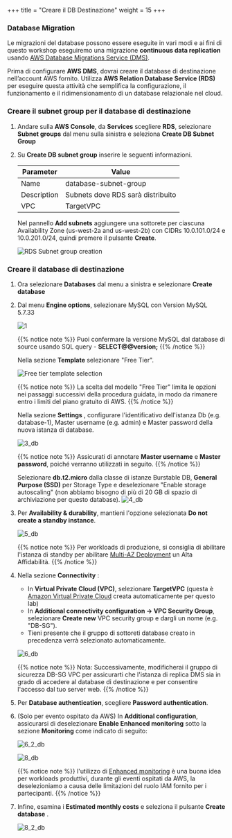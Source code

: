 +++
title = "Creare il DB Destinazione"
weight = 15
+++

### Database Migration

Le migrazioni del database possono essere eseguite in vari modi e ai fini di questo workshop eseguiremo una migrazione **continuous data replication** usando <a href="https://aws.amazon.com/dms/" target="_blank" rel="noopener noreferrer">AWS Database Migrations Service (DMS)</a>.

Prima di configurare **AWS DMS**, dovrai creare il database di destinazione nell’account AWS fornito. Utilizza **AWS Relation Database Service (RDS)** per eseguire questa attività che semplifica la configurazione, il funzionamento e il ridimensionamento di un database relazionale nel cloud.

### Creare il subnet group per il database di destinazione

1. Andare sulla **AWS Console**, da **Services** scegliere **RDS**, selezionare **Subnet groups** dal menu sulla sinistra e seleziona **Create DB Subnet Group**

2. Su **Create DB subnet group** inserire le seguenti informazioni.

    | Parameter           | Value                    |
    | ------------------- | ------------------------ |
    | Name                | database-subnet-group     |
    | Description         | Subnets dove RDS sarà distribuito |
    | VPC      | TargetVPC            |

    Nel pannello **Add subnets** aggiungere una sottorete per ciascuna Availability Zone (us-west-2a and us-west-2b) con CIDRs 10.0.101.0/24 e 10.0.201.0/24, quindi premere il pulsante **Create**.

    ![RDS Subnet group creation](/db-mig/db-subnet-group.en.png)    

### Creare il database di destinazione

1. Ora selezionare **Databases** dal menu a sinistra e selezionare **Create database**

2. Dal menu **Engine options**, selezionare MySQL con Version MySQL 5.7.33

    ![1](/db-mig/1.png)


    {{% notice note %}}
Puoi confermare la versione MySQL dal database di source usando SQL query - **SELECT@@version;**
{{% /notice %}}


    Nella sezione **Template** selezionare "Free Tier".

    ![Free tier template selection](/db-mig/create-db-select-template.en.png)

    {{% notice note %}}
La scelta del modello "Free Tier" limita le opzioni nei passaggi successivi della procedura guidata, in modo da rimanere entro i limiti del piano gratuito di AWS.
{{% /notice %}}


    Nella sezione **Settings** , configurare l'identificativo dell'istanza Db (e.g. database-1), Master username (e.g. admin) e Master password della nuova istanza di database.


    ![3_db](/db-mig/3_db.png)

    {{% notice note %}}
Assicurati di annotare **Master username** e **Master password**, poiché verranno utilizzati in seguito.
{{% /notice %}}

    Selezionare **db.t2.micro** dalla classe di istanze Burstable DB,  **General Purpose (SSD)** per Storage Type e deselezionare "Enable storage autoscaling" (non abbiamo bisogno di più di 20 GB di spazio di archiviazione per questo database).
    ![4_db](/db-mig/4_db.png)



1. Per **Availability & durability**, mantieni l'opzione selezionata **Do not create a standby instance**.

    ![5_db](/db-mig/5_db.png)

    {{% notice note %}}
Per workloads di produzione, si consiglia di abilitare l'istanza di standby per abilitare <a href="https://docs.aws.amazon.com/AmazonRDS/latest/UserGuide/Concepts.MultiAZ.html" target="_blank" rel="noopener noreferrer">Multi-AZ Deployment</a> un Alta Affidabilità.
{{% /notice %}}  

4. Nella sezione **Connectivity** :

    * In **Virtual Private Cloud (VPC)**, selezionare **TargetVPC** (questa è <a href="https://aws.amazon.com/vpc/" target="_blank" rel="noopener noreferrer">Amazon Virtual Private Cloud</a> creata automaticamente per questo lab)
    * In **Additional connectivity configuration -> VPC Security Group**, selezionare **Create new** VPC security group e dargli un nome (e.g. "DB-SG").
    * Tieni presente che il gruppo di sottoreti database creato in precedenza verrà selezionato automaticamente.

    ![6_db](/db-mig/6_db.png)


    {{% notice note %}}
Nota: Successivamente, modificherai il gruppo di sicurezza DB-SG VPC per assicurarti che l'istanza di replica DMS sia in grado di accedere al database di destinazione e per consentire l'accesso dal tuo server web.
{{% /notice %}}

5. Per **Database authentication**, scegliere **Password authentication**.
6. (Solo per evento ospitato da AWS) In **Additional configuration**, assicurarsi di deselezionare **Enable Enhanced monitoring** sotto la sezione **Monitoring** come indicato di seguito:

    ![6_2_db](/db-mig/6_2_db.png)


    ![8_db](/db-mig/8_db.png)

    {{% notice note %}}
l'utilizzo di <a href="https://docs.aws.amazon.com/AmazonRDS/latest/UserGuide/USER_Monitoring.OS.html" target="_blank" rel="noopener noreferrer">Enhanced monitoring</a> è una buona idea per workloads produttivi, durante gli eventi ospitati da AWS, la deselezioniamo a causa delle limitazioni del ruolo IAM fornito per i partecipanti.
{{% /notice %}}

6. Infine, esamina i **Estimated monthly costs** e seleziona il pulsante **Create database** .

   ![8_2_db](/db-mig/8_2_db.png)
